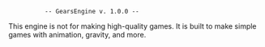               -- GearsEngine v. 1.0.0 --

This engine is not for making high-quality games.
It is built to make simple games with animation, gravity, and more.
